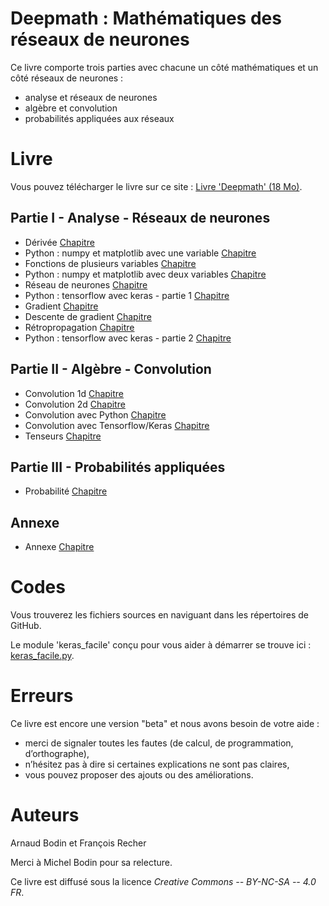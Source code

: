 
Deepmath : Mathématiques des réseaux de neurones
================================================

Ce livre comporte trois parties avec chacune un côté mathématiques et un côté réseaux de neurones :

* analyse et réseaux de neurones
* algèbre et convolution
* probabilités appliquées aux réseaux


Livre
=====

Vous pouvez télécharger le livre sur ce site : [Livre 'Deepmath' (18 Mo)](livre-deepmath.pdf).


Partie I - Analyse - Réseaux de neurones
----------------------------------------


* Dérivée [Chapitre](derivee/derivee.pdf)
* Python : numpy et matplotlib avec une variable [Chapitre](pythonx/pythonx.pdf)
* Fonctions de plusieurs variables [Chapitre](fonctions/fonctions.pdf)
* Python : numpy et matplotlib avec deux variables [Chapitre](pythonxy/pythonxy.pdf)
* Réseau de neurones [Chapitre](neurones/neurones.pdf)
* Python : tensorflow avec keras - partie 1 [Chapitre](pythontf1/pythontf1.pdf)
* Gradient  [Chapitre](gradient/gradient.pdf)
* Descente de gradient [Chapitre](descente/descente.pdf)
* Rétropropagation  [Chapitre](retro/retro.pdf)
* Python : tensorflow avec keras - partie 2 [Chapitre](pythontf2/pythontf2.pdf)


Partie II - Algèbre - Convolution
---------------------------------

* Convolution 1d [Chapitre](convolution1d/convolution1d.pdf)
* Convolution 2d [Chapitre](convolution2d/convolution2d.pdf)
* Convolution avec Python [Chapitre](pythonconv/pythonconv.pdf)
* Convolution avec Tensorflow/Keras [Chapitre](tfconv/tfconv.pdf)
* Tenseurs [Chapitre](tenseur/tenseur.pdf)


Partie III - Probabilités appliquées
------------------------------------

* Probabilité  [Chapitre](proba/proba.pdf)

Annexe
------

* Annexe [Chapitre](annexe/annexe.pdf)

Codes
=====

Vous trouverez les fichiers sources en naviguant dans les répertoires de GitHub.

Le module 'keras_facile' conçu pour vous aider à démarrer  se trouve ici : [keras_facile.py](keras_facile/keras_facile.py).


Erreurs
=======

Ce livre est encore une version "beta" et nous avons besoin de votre aide :

* merci de signaler toutes les fautes (de calcul, de programmation, d’orthographe),
* n’hésitez pas à dire si certaines explications ne sont pas claires,
* vous pouvez proposer des ajouts ou des améliorations.


Auteurs
=======

Arnaud Bodin et François Recher

Merci à Michel Bodin pour sa relecture.

Ce livre est diffusé sous la licence *Creative Commons -- BY-NC-SA -- 4.0 FR*.


